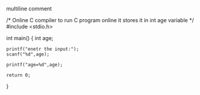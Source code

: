 multiline comment

/* Online C compiler to run C program online
 it stores it in int age variable */
#include <stdio.h>

int main() {
    int age;
    
    printf("enetr the input:");
    scanf("%d",age);
    
    printf("age=%d",age);

    return 0;
}

